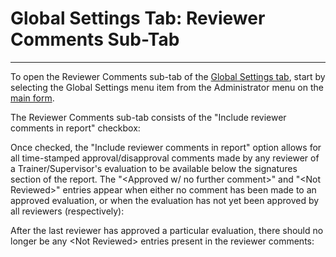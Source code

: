 # Global Settings Tab:     Reviewer Comments Sub-Tab 
---

To open the Reviewer Comments sub-tab of the 
[Global Settings tab](<globset.md>), start by selecting the Global Settings menu item from the Administrator menu on the
[main 
form](<7jjr.md>).

The Reviewer Comments sub-tab consists of the "Include reviewer comments in report" checkbox:

Once checked, the "Include reviewer comments in report" option allows for all time-stamped approval/disapproval comments made by any reviewer of a Trainer/Supervisor's evaluation to be available below the signatures section of the report.  The "&lt;Approved w/ no further comment&gt;" and "&lt;Not Reviewed&gt;" entries appear when either no comment has been made to an approved evaluation, or when the evaluation has not yet been approved by all reviewers (respectively):

After the last reviewer has approved a particular evaluation, there should no longer be any &lt;Not Reviewed&gt; entries present in the reviewer comments: